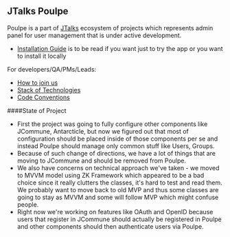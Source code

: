 JTalks Poulpe
---
Poulpe is a part of [JTalks](http://jtalks.org) ecosystem of projects which represents admin panel for user management that is under active development.

* [Installation Guide](docs/installation/general-installation-guide.md) is to be read if you want just to try the app or you want to install it locally

For developers/QA/PMs/Leads:
* [How to join us](http://jtalks.org/display/jtalks/How+to+join+us)
* [Stack of Technologies](http://jtalks.org/display/jtalks/Stack+of+technologies)
* [Code Conventions](http://jtalks.org/display/jtalks/Code+Conventions)

####State of Project
 - First the project was going to fully configure other components like JCommune, Antarcticle, but now we figured out that most of configuration should be placed inside of those components per se and instead Poulpe should manage only common stuff like Users, Groups.
 - Because of such change of directions, we have a lot of things that are moving to JCommune and should be removed from Poulpe.
 - We also have concerns on technical approach we've taken - we moved to MVVM model using ZK Framework which appeared to be a bad choice since it really clutters the classes, it's hard to test and read them. We probably want to move back to old MVP and thus some classes are going to stay as MVVM and some will follow MVP which might confuse people.
 - Right now we're working on features like OAuth and OpenID because users that register in JCommune should actually be registered in Poulpe and other components should then authenticate users via Poulpe.